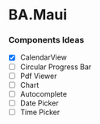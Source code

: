 # BA.Maui


### Components Ideas

- [x] CalendarView
- [ ] Circular Progress Bar
- [ ] Pdf Viewer
- [ ] Chart
- [ ] Autocomplete
- [ ] Date Picker
- [ ] Time Picker
